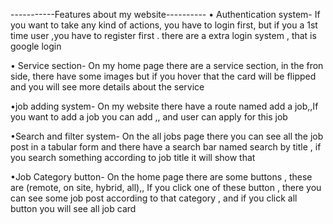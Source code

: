 -----------Features about my website----------
• Authentication system-
If you want to take any kind of actions, you have to login first, but if you a 1st time user ,you have to register first . there are a extra login system , that is google login

• Service section-
On my home page there are a service section, in the fron side, there have some images but if you hover that the card will be flipped and you will  see more details about the service

•job adding system- 
On my website there have a route named add a job,,If you want to add a job you can add ,, and user can apply for this job

•Search and filter system-
On the all jobs page there you can see all the job post in a tabular form and there have a search bar named search by title , if you search something according to job title it will show that

•Job Category button-
On the home page there are some buttons , these are (remote, on site, hybrid, all),, If you click one of these button , there you can see some job post according to that category , and if you click all button you will see all job card